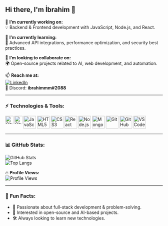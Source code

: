 ## Hi there, I'm İbrahim 👋  

🔭 **I’m currently working on:**   
💡 Backend & Frontend development with JavaScript, Node.js, and React.  

🌱 **I’m currently learning:**   
🚀 Advanced API integrations, performance optimization, and security best practices.  

👯 **I’m looking to collaborate on:**  
🌍 Open-source projects related to AI, web development, and automation.  

📫 **Reach me at:**  
[![LinkedIn](https://img.shields.io/badge/LinkedIn-İbrahim_Akkul-0A66C2?style=flat&logo=linkedin&logoColor=white)](https://www.linkedin.com/in/ibrahim-akkul-1a6075233/)  
💬 Discord: **ibrahimmm#2088**  

---

### ⚡ **Technologies & Tools:**  

<p align="left">
  <img src="https://cdn.jsdelivr.net/gh/devicons/devicon/icons/javascript/javascript-original.svg" title="JavaScript" width="40"/>
  <img src="https://cdn.jsdelivr.net/gh/devicons/devicon/icons/html5/html5-original.svg" title="HTML5" width="40"/>
  <img src="https://cdn.jsdelivr.net/gh/devicons/devicon/icons/css3/css3-original.svg" title="CSS3" width="40"/>
  <img src="https://cdn.jsdelivr.net/gh/devicons/devicon/icons/react/react-original.svg" title="React" width="40"/>
  <img src="https://cdn.jsdelivr.net/gh/devicons/devicon/icons/nodejs/nodejs-original.svg" title="Node.js" width="40"/>
  <img src="https://cdn.jsdelivr.net/gh/devicons/devicon/icons/mongodb/mongodb-original.svg" title="MongoDB" width="40"/>
  <img src="https://cdn.jsdelivr.net/gh/devicons/devicon/icons/git/git-original.svg" title="Git" width="40"/>
  <img src="https://cdn.jsdelivr.net/gh/devicons/devicon/icons/github/github-original.svg" title="GitHub" width="40"/>
  <img src="https://cdn.jsdelivr.net/gh/devicons/devicon/icons/vscode/vscode-original.svg" title="VS Code" width="40"/>
  <img align="left" alt="GitHub" width="26px" src="https://gpt-logo.gptshunt.com/MDYzMDE2MjIwMDIyMTkwMjIz.webp" width="40" />
  <img align="left" alt="GitHub" width="26px" src="https://r2.erweima.ai/i/31KbIZEcRDmNrjdDDsUynQ.png" width="40" />
</p>

---

### 📊 **GitHub Stats:**  

![GitHub Stats](https://github-readme-stats.vercel.app/api?username=ibrahimakkul&show_icons=true&theme=radical&count_private=true&hide=stars,prs)  
![Top Langs](https://github-readme-stats.vercel.app/api/top-langs/?username=ibrahimakkul&layout=compact&theme=dracula&langs_count=6&exclude_repo=github-readme-stats,anuraghazra.github.io&cache_seconds=3600)  

🔥 **Profile Views:**  
![Profile Views](https://komarev.com/ghpvc/?username=ibrahimakkul&label=Visitors&color=0e75b6&style=flat)  

---

### 🌟 **Fun Facts:**  
- 🎯 Passionate about full-stack development & problem-solving.  
- 📌 Interested in open-source and AI-based projects.  
- 🛠️ Always looking to learn new technologies.  

